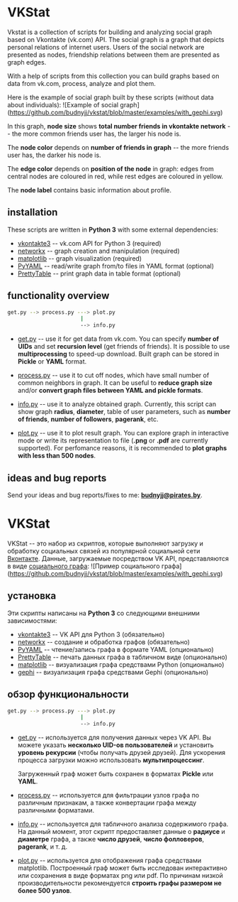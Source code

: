 # VKStat

Vkstat is a collection of scripts for building and analyzing social graph based
on Vkontakte (vk.com) API.
The social graph is a graph that depicts personal relations of internet users.
Users of the social network are presented as nodes,
friendship relations between them are presented as graph edges.

With a help of scripts from this collection you can build graphs based on
data from vk.com, process, analyze and plot them.

Here is the example of social graph built by these scripts (without data about individuals):
![Example of social graph]
(https://github.com/budnyjj/vkstat/blob/master/examples/with_gephi.svg)

In this graph, **node size** shows **total number friends in vkontakte network** --
the more common friends user has, the larger his node is.

The **node color** depends on **number of friends in graph** -- 
the more friends user has, the darker his node is.

The **edge color** depends on **position of the node** in graph: edges from central nodes are coloured in
red, while rest edges are coloured in yellow.

The **node label** contains basic information about profile.

## installation

These scripts are written in **Python 3** with some external dependencies:
* [vkontakte3](https://github.com/budnyjj/vkontakte3) --
vk.com API for Python 3 (required)
* [networkx](https://networkx.github.io/) --
graph creation and manipulation (required)
* [matplotlib](http://matplotlib.org/) --
graph visualization (required)
* [PyYAML](https://pypi.python.org/pypi/PyYAML) --
read/write graph from/to files in YAML format (optional)
* [PrettyTable](https://pypi.python.org/pypi/PrettyTable) --
print graph data in table format (optional)

## functionality overview

```bash
get.py --> process.py ---> plot.py
                       |
                       --> info.py
```

* [get.py](https://github.com/budnyjj/vkstat/blob/master/get.py) --
  use it for get data from vk.com.
  You can specify **number of UIDs** and set **recursion level**
  (get friends of friends). 
  It is possible to use **multiprocessing** to speed-up download.
  Built graph can be stored in **Pickle** or **YAML** format.

* [process.py](https://github.com/budnyjj/vkstat/blob/master/process.py) --
  use it to cut off nodes, which have small number of common neighbors in graph.
  It can be useful to **reduce graph size** 
  and/or **convert graph files between YAML and pickle formats**.

* [info.py](https://github.com/budnyjj/vkstat/blob/master/info.py) --
  use it to analyze obtained graph.
  Currently, this script can show graph **radius**, **diameter**,
  table of user parameters, such as
  **number of friends**, **number of followers**, **pagerank**, etc.

* [plot.py](https://github.com/budnyjj/vkstat/blob/master/plot.py) --
  use it to plot result graph.
  You can explore graph in interactive mode or write its representation to file 
  (**.png** or **.pdf** are currently supported). 
  For perfomance reasons, it is recommended to
  **plot graphs with less than 500 nodes**.

## ideas and bug reports

Send your ideas and bug reports/fixes to me: **budnyjj@pirates.by**.

# VKStat

VKStat -- это набор из скриптов, которые выполняют загрузку и обработку
социальных связей из популярной социальной сети [Вконтакте](https://vk.com).
Данные, загружаемые посредством VK API, представляются в виде 
[социального графа](https://ru.wikipedia.org/wiki/%D0%A1%D0%BE%D1%86%D0%B8%D0%B0%D0%BB%D1%8C%D0%BD%D1%8B%D0%B9_%D0%B3%D1%80%D0%B0%D1%84):
![Пример социального графа]
(https://github.com/budnyjj/vkstat/blob/master/examples/with_gephi.svg)

## установка

Эти скрипты написаны на **Python 3** со следующими внешними зависимостями:
* [vkontakte3](https://github.com/budnyjj/vkontakte3) --
VK API для Python 3 (обязательно)
* [networkx](https://networkx.github.io/) --
создание и обработка графов (обязательно)
* [PyYAML](https://pypi.python.org/pypi/PyYAML) --
чтение/запись графа в формате YAML (опционально)
* [PrettyTable](https://pypi.python.org/pypi/PrettyTable) --
печать данных графа в табличном виде (опционально)
* [matplotlib](http://matplotlib.org/) -- визуализация графа средствами Python
(опционально)
* [gephi](http://gephi.github.io/) -- визуализация графа средствами Gephi
(опционально)

## обзор функциональности

```bash
get.py --> process.py ---> plot.py
                       |
                       --> info.py
```

* [get.py](https://github.com/budnyjj/vkstat/blob/master/get.py) --
  используется для получения данных через VK API.
  Вы можете указать **несколько UID-ов пользователей**
  и установить **уровень рекурсии** (чтобы получать друзей друзей). 
  Для ускорения процесса загрузки можно использовать **мультипроцессинг**.

  Загруженный граф может быть сохранен в форматах  **Pickle** или **YAML**.

* [process.py](https://github.com/budnyjj/vkstat/blob/master/process.py) --
  используется для фильтрации узлов графа по различным признакам,
  а также конвертации графа между различными форматами.

* [info.py](https://github.com/budnyjj/vkstat/blob/master/info.py) --
  используется для табличного анализа содержимого графа.
  На данный момент, этот скрипт предоставляет данные о
  **радиусе** и **диаметре** графа,
  а также **число друзей**, **число фолловеров**, **pagerank**,
  и т. д.

* [plot.py](https://github.com/budnyjj/vkstat/blob/master/plot.py) --
  используется для отображения графа средствами matplotlib.
  Построенный граф может быть исследован интерактивно или сохранения
  в виде форматах png или pdf. 
  По причинам низкой производительности рекомендуется
  **строить графы размером не более 500 узлов**.
